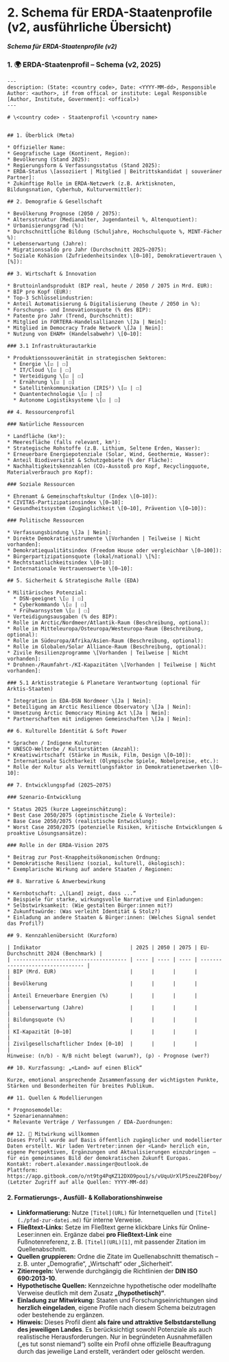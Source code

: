 # 2. Schema für ERDA-Staatenprofile (v2, ausführliche Übersicht)

_**Schema für ERDA-Staatenprofile (v2)**_

### 1. 🌍 ERDA-Staatenprofil – Schema (v2, 2025)

```markup
---
description: (State: <country code>, Date: <YYYY-MM-dd>, Responsible Author: <author>, if from offical or institute: Legal Responsible [Author, Institute, Government]: <offical>)
---

# \<country code> - Staatenprofil \<country name>


## 1. Überblick (Meta)

* Offizieller Name:
* Geografische Lage (Kontinent, Region):
* Bevölkerung (Stand 2025):
* Regierungsform & Verfassungsstatus (Stand 2025):
* ERDA-Status \[assoziiert | Mitglied | Beitrittskandidat | souveräner Partner]:
* Zukünftige Rolle im ERDA-Netzwerk (z.B. Arktisknoten, Bildungsnation, Cyberhub, Kulturvermittler):

## 2. Demografie & Gesellschaft

* Bevölkerung Prognose (2050 / 2075):
* Altersstruktur (Medianalter, Jugendanteil %, Altenquotient):
* Urbanisierungsgrad (%):
* Durchschnittliche Bildung (Schuljahre, Hochschulquote %, MINT-Fächer %):
* Lebenserwartung (Jahre):
* Migrationssaldo pro Jahr (Durchschnitt 2025–2075):
* Soziale Kohäsion (Zufriedenheitsindex \[0–10], Demokratievertrauen \[%]):

## 3. Wirtschaft & Innovation

* Bruttoinlandsprodukt (BIP real, heute / 2050 / 2075 in Mrd. EUR):
* BIP pro Kopf (EUR):
* Top-3 Schlüsselindustrien:
* Anteil Automatisierung & Digitalisierung (heute / 2050 in %):
* Forschungs- und Innovationsquote (% des BIP):
* Patente pro Jahr (Trend, Durchschnitt):
* Mitglied in FORTERA-Handelsallianzen \[Ja | Nein]:
* Mitglied im Democracy Trade Network \[Ja | Nein]:
* Nutzung von EHAM+ (Handelsabwehr) \[0–10]:

### 3.1 Infrastrukturautarkie

* Produktionssouveränität in strategischen Sektoren:
  * Energie \[☑ | ☐]
  * IT/Cloud \[☑ | ☐]
  * Verteidigung \[☑ | ☐]
  * Ernährung \[☑ | ☐]
  * Satellitenkommunikation (IRIS²) \[☑ | ☐]
  * Quantentechnologie \[☑ | ☐]
  * Autonome Logistiksysteme \[☑ | ☐]

## 4. Ressourcenprofil

### Natürliche Ressourcen

* Landfläche (km²):
* Meeresfläche (falls relevant, km²):
* Strategische Rohstoffe (z.B. Lithium, Seltene Erden, Wasser):
* Erneuerbare Energiepotenziale (Solar, Wind, Geothermie, Wasser):
* Anteil Biodiversität & Schutzgebiete (% der Fläche):
* Nachhaltigkeitskennzahlen (CO₂-Ausstoß pro Kopf, Recyclingquote, Materialverbrauch pro Kopf):

### Soziale Ressourcen

* Ehrenamt & Gemeinschaftskultur (Index \[0–10]):
* CIVITAS-Partizipationsindex \[0–10]:
* Gesundheitssystem (Zugänglichkeit \[0–10], Prävention \[0–10]):

### Politische Ressourcen

* Verfassungsbindung \[Ja | Nein]:
* Direkte Demokratieinstrumente \[Vorhanden | Teilweise | Nicht vorhanden]:
* Demokratiequalitätsindex (Freedom House oder vergleichbar \[0–100]):
* Bürgerpartizipationsquote (lokal/national) \[%]:
* Rechtstaatlichkeitsindex \[0–10]:
* Internationale Vertrauenswerte \[0–10]:

## 5. Sicherheit & Strategische Rolle (EDA)

* Militärisches Potenzial:
  * DSN-geeignet \[☑ | ☐]
  * Cyberkommando \[☑ | ☐]
  * Frühwarnsystem \[☑ | ☐]
* Verteidigungsausgaben (% des BIP):
* Rolle im Arctic/Nordmeer/Atlantik-Raum (Beschreibung, optional):
* Rolle im Mitteleuropa/Osteuropa/Westeuropa-Raum (Beschreibung, optional):
* Rolle im Südeuropa/Afrika/Asien-Raum (Beschreibung, optional):
* Rolle im Globalen/Solar Alliance-Raum (Beschreibung, optional):
* Zivile Resilienzprogramme \[Vorhanden | Teilweise | Nicht vorhanden]:
* Drohnen-/Raumfahrt-/KI-Kapazitäten \[Vorhanden | Teilweise | Nicht vorhanden]:

### 5.1 Arktisstrategie & Planetare Verantwortung (optional für Arktis-Staaten)

* Integration in EDA-DSN Nordmeer \[Ja | Nein]:
* Beteiligung am Arctic Resilience Observatory \[Ja | Nein]:
* Umsetzung Arctic Democracy Mining Act \[Ja | Nein]:
* Partnerschaften mit indigenen Gemeinschaften \[Ja | Nein]:

## 6. Kulturelle Identität & Soft Power

* Sprachen / Indigene Kulturen:
* UNESCO-Welterbe / Kulturstätten (Anzahl):
* Kreativwirtschaft (Stärke in Musik, Film, Design \[0–10]):
* Internationale Sichtbarkeit (Olympische Spiele, Nobelpreise, etc.):
* Rolle der Kultur als Vermittlungsfaktor in Demokratienetzwerken \[0–10]:

## 7. Entwicklungspfad (2025–2075)

### Szenario-Entwicklung

* Status 2025 (kurze Lageeinschätzung):
* Best Case 2050/2075 (optimistische Ziele & Vorteile):
* Base Case 2050/2075 (realistische Entwicklung):
* Worst Case 2050/2075 (potenzielle Risiken, kritische Entwicklungen & proaktive Lösungsansätze):

### Rolle in der ERDA-Vision 2075

* Beitrag zur Post-Knappheitsökonomischen Ordnung:
* Demokratische Resilienz (sozial, kulturell, ökologisch):
* Exemplarische Wirkung auf andere Staaten / Regionen:

## 8. Narrative & Anwerbewirkung

* Kernbotschaft: „\[Land] zeigt, dass ...“
* Beispiele für starke, wirkungsvolle Narrative und Einladungen:
* Selbstwirksamkeit: (Wie gestalten Bürger:innen mit?)
* Zukunftswürde: (Was verleiht Identität & Stolz?)
* Einladung an andere Staaten & Bürger:innen: (Welches Signal sendet das Profil?)

## 9. Kennzahlenübersicht (Kurzform)

| Indikator                             | 2025 | 2050 | 2075 | EU-Durchschnitt 2024 (Benchmark) |
| ------------------------------------- | ---- | ---- | ---- | -------------------------------- |
| BIP (Mrd. EUR)                        |      |      |      |                                  |
| Bevölkerung                           |      |      |      |                                  |
| Anteil Erneuerbare Energien (%)       |      |      |      |                                  |
| Lebenserwartung (Jahre)               |      |      |      |                                  |
| Bildungsquote (%)                     |      |      |      |                                  |
| KI-Kapazität [0–10]                   |      |      |      |                                  |
| Zivilgesellschaftlicher Index [0–10]  |      |      |      |                                  |
Hinweise: (n/b) - N/B nicht belegt (warum?), (p) - Prognose (wer?)

## 10. Kurzfassung: „<Land> auf einen Blick“

Kurze, emotional ansprechende Zusammenfassung der wichtigsten Punkte, Stärken und Besonderheiten für breites Publikum.

## 11. Quellen & Modellierungen

* Prognosemodelle:
* Szenarienannahmen:
* Relevante Verträge / Verfassungen / EDA-Zuordnungen:

## 12. 🤝 Mitwirkung willkommen
Dieses Profil wurde auf Basis öffentlich zugänglicher und modellierter Daten erstellt. Wir laden Vertreter:innen der <Land> herzlich ein, eigene Perspektiven, Ergänzungen und Aktualisierungen einzubringen – für ein gemeinsames Bild der demokratischen Zukunft Europas.
Kontakt: robert.alexander.massinger@outlook.de
Plattform:
https://app.gitbook.com/o/nt9tg4PqKZ12DXO9pou1/s/vUquUrXlP5zeuZ20Fboy/
(Letzter Zugriff auf alle Quellen: YYYY-MM-dd)
```



#### 2. Formatierungs-, Ausfüll- & Kollaborationshinweise

* **Linkformatierung:** Nutze `[Titel](URL)` für Internetquellen und `[Titel](./pfad-zur-datei.md)` für interne Verweise.
* **Fließtext-Links:** Setze im Fließtext gerne klickbare Links für Online-Leser:innen ein. Ergänze dabei **pro Fließtext-Link** eine Fußnotenreferenz, z. B. `[Titel](URL)[1]`, mit passender Zitation im Quellenabschnitt.
* **Quellen gruppieren:** Ordne die Zitate im Quellenabschnitt thematisch – z. B. unter „Demografie“, „Wirtschaft“ oder „Sicherheit“.
* **Zitierregeln:** Verwende durchgängig die Richtlinien der **DIN ISO 690:2013-10**.
* **Hypothetische Quellen:** Kennzeichne hypothetische oder modellhafte Verweise deutlich mit dem Zusatz **„(hypothetisch)“**.
* **Einladung zur Mitwirkung:** Staaten und Forschungseinrichtungen sind **herzlich eingeladen**, eigene Profile nach diesem Schema beizutragen oder bestehende zu ergänzen.
* **Hinweis:** Dieses Profil dient **als faire und attraktive Selbstdarstellung des jeweiligen Landes**. Es berücksichtigt sowohl Potenziale als auch realistische Herausforderungen. Nur in begründeten Ausnahmefällen („es tut sonst niemand“) sollte ein Profil ohne offizielle Beauftragung durch das jeweilige Land erstellt, verändert oder gelöscht werden.
